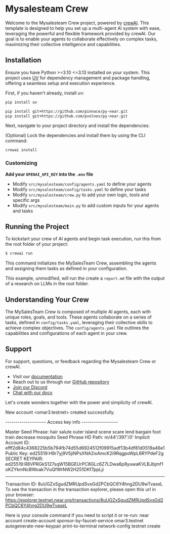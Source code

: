 # Mysalesteam Crew

Welcome to the Mysalesteam Crew project, powered by [crewAI](https://crewai.com). This template is designed to help you set up a multi-agent AI system with ease, leveraging the powerful and flexible framework provided by crewAI. Our goal is to enable your agents to collaborate effectively on complex tasks, maximizing their collective intelligence and capabilities.

## Installation

Ensure you have Python >=3.10 <=3.13 installed on your system. This project uses [UV](https://docs.astral.sh/uv/) for dependency management and package handling, offering a seamless setup and execution experience.

First, if you haven't already, install uv:

```bash
pip install uv

pip install git+https://github.com/pinnace/py-near.git
pip install git+https://github.com/pvolnov/py-near.git

```

Next, navigate to your project directory and install the dependencies:

(Optional) Lock the dependencies and install them by using the CLI command:
```bash
crewai install
```
### Customizing

**Add your `OPENAI_API_KEY` into the `.env` file**

- Modify `src/mysalesteam/config/agents.yaml` to define your agents
- Modify `src/mysalesteam/config/tasks.yaml` to define your tasks
- Modify `src/mysalesteam/crew.py` to add your own logic, tools and specific args
- Modify `src/mysalesteam/main.py` to add custom inputs for your agents and tasks

## Running the Project

To kickstart your crew of AI agents and begin task execution, run this from the root folder of your project:

```bash
$ crewai run
```

This command initializes the MySalesTeam Crew, assembling the agents and assigning them tasks as defined in your configuration.

This example, unmodified, will run the create a `report.md` file with the output of a research on LLMs in the root folder.

## Understanding Your Crew

The MySalesTeam Crew is composed of multiple AI agents, each with unique roles, goals, and tools. These agents collaborate on a series of tasks, defined in `config/tasks.yaml`, leveraging their collective skills to achieve complex objectives. The `config/agents.yaml` file outlines the capabilities and configurations of each agent in your crew.

## Support

For support, questions, or feedback regarding the Mysalesteam Crew or crewAI.
- Visit our [documentation](https://docs.crewai.com)
- Reach out to us through our [GitHub repository](https://github.com/joaomdmoura/crewai)
- [Join our Discord](https://discord.com/invite/X4JWnZnxPb)
- [Chat with our docs](https://chatg.pt/DWjSBZn)

Let's create wonders together with the power and simplicity of crewAI.

New account <omar3.testnet> created successfully.

--------------------  Access key info ------------------
                                
Master Seed Phrase: hair salute outer island scene scare lend bargain foot train decrease mosquito
Seed Phrase HD Path: m/44'/397'/0'
Implicit Account ID: efff2d84c4368225b5b794fb74d55d6924512f09915adf13b4df81d0519a46e1
Public Key: ed25519:H9r7yj9V5jiNPsXNA2ixAmcK2i9RqgpoWpL6RYPdeF2g
SECRET KEYPAIR: ed25519:R8VPRGkS127sqW15BGEUrPC8GLc6Z7LDwa6p8yuwaKVLBJbjmf1oKZYkmNcBWoak7VuQfWrNW2H251DKf7ppLji
                                
--------------------------------------------------------

Transaction ID: 8uUGZxSgudZMRUpdSvsGd2PCbQC6Y4hng2DU9wTvaseL
To see the transaction in the transaction explorer, please open this url in your browser:
https://explorer.testnet.near.org/transactions/8uUGZxSgudZMRUpdSvsGd2PCbQC6Y4hng2DU9wTvaseL


Here is your console command if you need to script it or re-run:
    near account create-account sponsor-by-faucet-service omar3.testnet autogenerate-new-keypair print-to-terminal network-config testnet create

